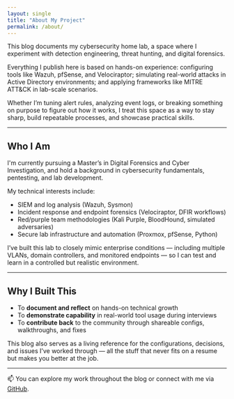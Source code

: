 ```yaml
---
layout: single
title: "About My Project"
permalink: /about/
---
```


This blog documents my cybersecurity home lab, a space where I experiment with detection engineering, threat hunting, and digital forensics. 

Everything I publish here is based on hands-on experience: configuring tools like Wazuh, pfSense, and Velociraptor; simulating real-world attacks in Active Directory environments; and applying frameworks like MITRE ATT&CK in lab-scale scenarios.

Whether I’m tuning alert rules, analyzing event logs, or breaking something on purpose to figure out how it works, I treat this space as a way to stay sharp, build repeatable processes, and showcase practical skills.

---

## Who I Am

I'm currently pursuing a Master’s in Digital Forensics and Cyber Investigation, and hold a background in cybersecurity fundamentals, pentesting, and lab development.

My technical interests include:

- SIEM and log analysis (Wazuh, Sysmon)
- Incident response and endpoint forensics (Velociraptor, DFIR workflows)
- Red/purple team methodologies (Kali Purple, BloodHound, simulated adversaries)
- Secure lab infrastructure and automation (Proxmox, pfSense, Python)

I’ve built this lab to closely mimic enterprise conditions — including multiple VLANs, domain controllers, and monitored endpoints — so I can test and learn in a controlled but realistic environment.

---

## Why I Built This

- To **document and reflect** on hands-on technical growth  
- To **demonstrate capability** in real-world tool usage during interviews  
- To **contribute back** to the community through shareable configs, walkthroughs, and fixes

This blog also serves as a living reference for the configurations, decisions, and issues I’ve worked through — all the stuff that never fits on a resume but makes you better at the job.

---

📫 You can explore my work throughout the blog or connect with me via [GitHub](https://github.com/sahara7191).

